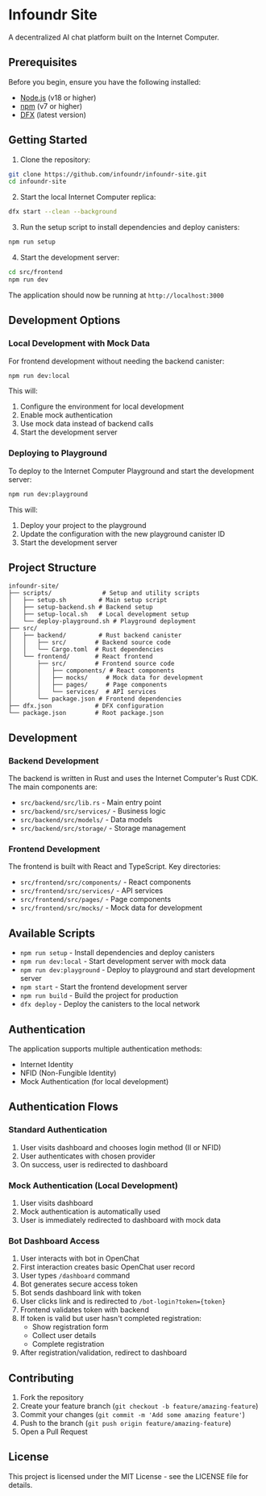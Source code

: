 # Infoundr Site

A decentralized AI chat platform built on the Internet Computer.

## Prerequisites

Before you begin, ensure you have the following installed:
- [Node.js](https://nodejs.org/) (v18 or higher)
- [npm](https://www.npmjs.com/) (v7 or higher)
- [DFX](https://internetcomputer.org/docs/current/developer-docs/build/install-upgrade-remove) (latest version)

## Getting Started

1. Clone the repository:
```bash
git clone https://github.com/infoundr/infoundr-site.git
cd infoundr-site
```

2. Start the local Internet Computer replica:
```bash
dfx start --clean --background
```

3. Run the setup script to install dependencies and deploy canisters:
```bash
npm run setup
```

4. Start the development server:
```bash
cd src/frontend
npm run dev
```

The application should now be running at `http://localhost:3000`

## Development Options

### Local Development with Mock Data
For frontend development without needing the backend canister:

```bash
npm run dev:local
```

This will:
1. Configure the environment for local development
2. Enable mock authentication
3. Use mock data instead of backend calls
4. Start the development server

### Deploying to Playground
To deploy to the Internet Computer Playground and start the development server:

```bash
npm run dev:playground
```

This will:
1. Deploy your project to the playground
2. Update the configuration with the new playground canister ID
3. Start the development server

## Project Structure

```
infoundr-site/
├── scripts/              # Setup and utility scripts
│   ├── setup.sh         # Main setup script
│   ├── setup-backend.sh # Backend setup
│   ├── setup-local.sh   # Local development setup
│   └── deploy-playground.sh # Playground deployment
├── src/
│   ├── backend/         # Rust backend canister
│   │   ├── src/        # Backend source code
│   │   └── Cargo.toml  # Rust dependencies
│   └── frontend/       # React frontend
│       ├── src/        # Frontend source code
│       │   ├── components/ # React components
│       │   ├── mocks/     # Mock data for development
│       │   ├── pages/     # Page components
│       │   └── services/  # API services
│       └── package.json # Frontend dependencies
├── dfx.json            # DFX configuration
└── package.json        # Root package.json
```

## Development

### Backend Development
The backend is written in Rust and uses the Internet Computer's Rust CDK. The main components are:
- `src/backend/src/lib.rs` - Main entry point
- `src/backend/src/services/` - Business logic
- `src/backend/src/models/` - Data models
- `src/backend/src/storage/` - Storage management

### Frontend Development
The frontend is built with React and TypeScript. Key directories:
- `src/frontend/src/components/` - React components
- `src/frontend/src/services/` - API services
- `src/frontend/src/pages/` - Page components
- `src/frontend/src/mocks/` - Mock data for development

## Available Scripts

- `npm run setup` - Install dependencies and deploy canisters
- `npm run dev:local` - Start development server with mock data
- `npm run dev:playground` - Deploy to playground and start development server
- `npm start` - Start the frontend development server
- `npm run build` - Build the project for production
- `dfx deploy` - Deploy the canisters to the local network

## Authentication

The application supports multiple authentication methods:
- Internet Identity
- NFID (Non-Fungible Identity)
- Mock Authentication (for local development)

## Authentication Flows

### Standard Authentication
1. User visits dashboard and chooses login method (II or NFID)
2. User authenticates with chosen provider
3. On success, user is redirected to dashboard

### Mock Authentication (Local Development)
1. User visits dashboard
2. Mock authentication is automatically used
3. User is immediately redirected to dashboard with mock data

### Bot Dashboard Access
1. User interacts with bot in OpenChat
2. First interaction creates basic OpenChat user record
3. User types `/dashboard` command
4. Bot generates secure access token
5. Bot sends dashboard link with token
6. User clicks link and is redirected to `/bot-login?token={token}`
7. Frontend validates token with backend
8. If token is valid but user hasn't completed registration:
   - Show registration form
   - Collect user details
   - Complete registration
9. After registration/validation, redirect to dashboard

## Contributing

1. Fork the repository
2. Create your feature branch (`git checkout -b feature/amazing-feature`)
3. Commit your changes (`git commit -m 'Add some amazing feature'`)
4. Push to the branch (`git push origin feature/amazing-feature`)
5. Open a Pull Request

## License

This project is licensed under the MIT License - see the LICENSE file for details.


